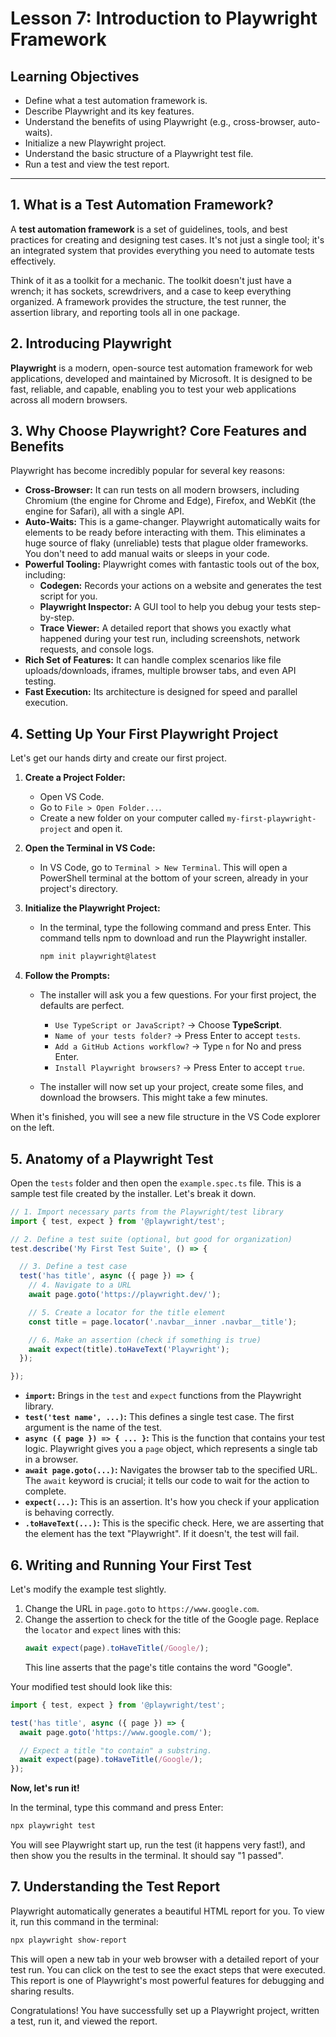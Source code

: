 # Lesson 7: Introduction to Playwright Framework

## Learning Objectives

- Define what a test automation framework is.
- Describe Playwright and its key features.
- Understand the benefits of using Playwright (e.g., cross-browser, auto-waits).
- Initialize a new Playwright project.
- Understand the basic structure of a Playwright test file.
- Run a test and view the test report.

---

## 1. What is a Test Automation Framework?

A **test automation framework** is a set of guidelines, tools, and best practices for creating and designing test cases. It's not just a single tool; it's an integrated system that provides everything you need to automate tests effectively.

Think of it as a toolkit for a mechanic. The toolkit doesn't just have a wrench; it has sockets, screwdrivers, and a case to keep everything organized. A framework provides the structure, the test runner, the assertion library, and reporting tools all in one package.

## 2. Introducing Playwright

**Playwright** is a modern, open-source test automation framework for web applications, developed and maintained by Microsoft. It is designed to be fast, reliable, and capable, enabling you to test your web applications across all modern browsers.

## 3. Why Choose Playwright? Core Features and Benefits

Playwright has become incredibly popular for several key reasons:

- **Cross-Browser:** It can run tests on all modern browsers, including Chromium (the engine for Chrome and Edge), Firefox, and WebKit (the engine for Safari), all with a single API.
- **Auto-Waits:** This is a game-changer. Playwright automatically waits for elements to be ready before interacting with them. This eliminates a huge source of flaky (unreliable) tests that plague older frameworks. You don't need to add manual waits or sleeps in your code.
- **Powerful Tooling:** Playwright comes with fantastic tools out of the box, including:
  - **Codegen:** Records your actions on a website and generates the test script for you.
  - **Playwright Inspector:** A GUI tool to help you debug your tests step-by-step.
  - **Trace Viewer:** A detailed report that shows you exactly what happened during your test run, including screenshots, network requests, and console logs.
- **Rich Set of Features:** It can handle complex scenarios like file uploads/downloads, iframes, multiple browser tabs, and even API testing.
- **Fast Execution:** Its architecture is designed for speed and parallel execution.

## 4. Setting Up Your First Playwright Project

Let's get our hands dirty and create our first project.

1.  **Create a Project Folder:**
    - Open VS Code.
    - Go to `File > Open Folder...`.
    - Create a new folder on your computer called `my-first-playwright-project` and open it.

2.  **Open the Terminal in VS Code:**
    - In VS Code, go to `Terminal > New Terminal`. This will open a PowerShell terminal at the bottom of your screen, already in your project's directory.

3.  **Initialize the Playwright Project:**
    - In the terminal, type the following command and press Enter. This command tells npm to download and run the Playwright installer.
      ```powershell
      npm init playwright@latest
      ```

4.  **Follow the Prompts:**
    - The installer will ask you a few questions. For your first project, the defaults are perfect.
      - `Use TypeScript or JavaScript?` -> Choose **TypeScript**.
      - `Name of your tests folder?` -> Press Enter to accept `tests`.
      - `Add a GitHub Actions workflow?` -> Type `n` for No and press Enter.
      - `Install Playwright browsers?` -> Press Enter to accept `true`.

    - The installer will now set up your project, create some files, and download the browsers. This might take a few minutes.

When it's finished, you will see a new file structure in the VS Code explorer on the left.

## 5. Anatomy of a Playwright Test

Open the `tests` folder and then open the `example.spec.ts` file. This is a sample test file created by the installer. Let's break it down.

```typescript
// 1. Import necessary parts from the Playwright/test library
import { test, expect } from '@playwright/test';

// 2. Define a test suite (optional, but good for organization)
test.describe('My First Test Suite', () => {

  // 3. Define a test case
  test('has title', async ({ page }) => {
    // 4. Navigate to a URL
    await page.goto('https://playwright.dev/');

    // 5. Create a locator for the title element
    const title = page.locator('.navbar__inner .navbar__title');

    // 6. Make an assertion (check if something is true)
    await expect(title).toHaveText('Playwright');
  });

});
```

- **`import`:** Brings in the `test` and `expect` functions from the Playwright library.
- **`test('test name', ...)`:** This defines a single test case. The first argument is the name of the test.
- **`async ({ page }) => { ... }`:** This is the function that contains your test logic. Playwright gives you a `page` object, which represents a single tab in a browser.
- **`await page.goto(...)`:** Navigates the browser tab to the specified URL. The `await` keyword is crucial; it tells our code to wait for the action to complete.
- **`expect(...)`:** This is an assertion. It's how you check if your application is behaving correctly.
- **`.toHaveText(...)`:** This is the specific check. Here, we are asserting that the element has the text "Playwright". If it doesn't, the test will fail.

## 6. Writing and Running Your First Test

Let's modify the example test slightly.

1.  Change the URL in `page.goto` to `https://www.google.com`.
2.  Change the assertion to check for the title of the Google page. Replace the `locator` and `expect` lines with this:
    ```typescript
    await expect(page).toHaveTitle(/Google/);
    ```
    This line asserts that the page's title contains the word "Google".

Your modified test should look like this:
```typescript
import { test, expect } from '@playwright/test';

test('has title', async ({ page }) => {
  await page.goto('https://www.google.com/');

  // Expect a title "to contain" a substring.
  await expect(page).toHaveTitle(/Google/);
});
```

**Now, let's run it!**

In the terminal, type this command and press Enter:
```powershell
npx playwright test
```

You will see Playwright start up, run the test (it happens very fast!), and then show you the results in the terminal. It should say "1 passed".

## 7. Understanding the Test Report

Playwright automatically generates a beautiful HTML report for you. To view it, run this command in the terminal:

```powershell
npx playwright show-report
```

This will open a new tab in your web browser with a detailed report of your test run. You can click on the test to see the exact steps that were executed. This report is one of Playwright's most powerful features for debugging and sharing results.

Congratulations! You have successfully set up a Playwright project, written a test, run it, and viewed the report.